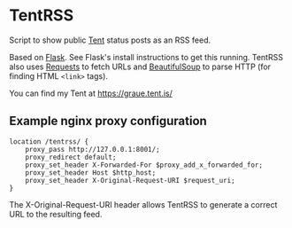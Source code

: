 TentRSS
=======

Script to show public [Tent](https://tent.io/) status posts as an RSS feed.

Based on [Flask](http://flask.pocoo.org/).
See Flask's install instructions to get this running.
TentRSS also uses [Requests](http://python-requests.org/) to fetch URLs
and [BeautifulSoup](http://www.crummy.com/software/BeautifulSoup/)
to parse HTTP (for finding HTML `<link>` tags).

You can find my Tent at https://graue.tent.is/

Example nginx proxy configuration
---------------------------------

    location /tentrss/ {
        proxy_pass http://127.0.0.1:8001/;
        proxy_redirect default;
        proxy_set_header X-Forwarded-For $proxy_add_x_forwarded_for;
        proxy_set_header Host $http_host;
        proxy_set_header X-Original-Request-URI $request_uri;
    }

The X-Original-Request-URI header allows TentRSS to generate a correct
URL to the resulting feed.
